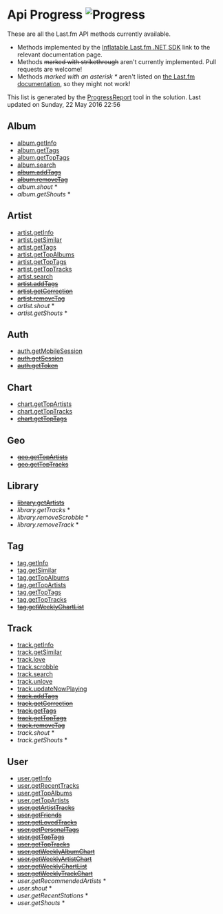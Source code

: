 # Api Progress ![Progress](http://progressed.io/bar/75)

These are all the Last.fm API methods currently available. 

- Methods implemented by the [Inflatable Last.fm .NET SDK](https://github.com/inflatablefriends/lastfm) link to the relevant documentation page.
- Methods ~~marked with strikethrough~~ aren't currently implemented. Pull requests are welcome!
- Methods _marked with an asterisk *_ aren't listed on [the Last.fm documentation](http://www.last.fm/api), so they might not work!

This list is generated by the [ProgressReport](src/IF.Lastfm.ProgressReport) tool in the solution. Last updated on Sunday, 22 May 2016 22:56
## Album

- [album.getInfo](http://www.last.fm/api/show/album.getInfo)
- [album.getTags](http://www.last.fm/api/show/album.getTags)
- [album.getTopTags](http://www.last.fm/api/show/album.getTopTags)
- [album.search](http://www.last.fm/api/show/album.search)
- ~~[album.addTags](http://www.last.fm/api/show/album.addTags)~~
- ~~[album.removeTag](http://www.last.fm/api/show/album.removeTag)~~
- _album.shout_ *
- _album.getShouts_ *

## Artist

- [artist.getInfo](http://www.last.fm/api/show/artist.getInfo)
- [artist.getSimilar](http://www.last.fm/api/show/artist.getSimilar)
- [artist.getTags](http://www.last.fm/api/show/artist.getTags)
- [artist.getTopAlbums](http://www.last.fm/api/show/artist.getTopAlbums)
- [artist.getTopTags](http://www.last.fm/api/show/artist.getTopTags)
- [artist.getTopTracks](http://www.last.fm/api/show/artist.getTopTracks)
- [artist.search](http://www.last.fm/api/show/artist.search)
- ~~[artist.addTags](http://www.last.fm/api/show/artist.addTags)~~
- ~~[artist.getCorrection](http://www.last.fm/api/show/artist.getCorrection)~~
- ~~[artist.removeTag](http://www.last.fm/api/show/artist.removeTag)~~
- _artist.shout_ *
- _artist.getShouts_ *

## Auth

- [auth.getMobileSession](http://www.last.fm/api/show/auth.getMobileSession)
- ~~[auth.getSession](http://www.last.fm/api/show/auth.getSession)~~
- ~~[auth.getToken](http://www.last.fm/api/show/auth.getToken)~~

## Chart

- [chart.getTopArtists](http://www.last.fm/api/show/chart.getTopArtists)
- [chart.getTopTracks](http://www.last.fm/api/show/chart.getTopTracks)
- ~~[chart.getTopTags](http://www.last.fm/api/show/chart.getTopTags)~~

## Geo

- ~~[geo.getTopArtists](http://www.last.fm/api/show/geo.getTopArtists)~~
- ~~[geo.getTopTracks](http://www.last.fm/api/show/geo.getTopTracks)~~

## Library

- ~~[library.getArtists](http://www.last.fm/api/show/library.getArtists)~~
- _library.getTracks_ *
- _library.removeScrobble_ *
- _library.removeTrack_ *

## Tag

- [tag.getInfo](http://www.last.fm/api/show/tag.getInfo)
- [tag.getSimilar](http://www.last.fm/api/show/tag.getSimilar)
- [tag.getTopAlbums](http://www.last.fm/api/show/tag.getTopAlbums)
- [tag.getTopArtists](http://www.last.fm/api/show/tag.getTopArtists)
- [tag.getTopTags](http://www.last.fm/api/show/tag.getTopTags)
- [tag.getTopTracks](http://www.last.fm/api/show/tag.getTopTracks)
- ~~[tag.getWeeklyChartList](http://www.last.fm/api/show/tag.getWeeklyChartList)~~

## Track

- [track.getInfo](http://www.last.fm/api/show/track.getInfo)
- [track.getSimilar](http://www.last.fm/api/show/track.getSimilar)
- [track.love](http://www.last.fm/api/show/track.love)
- [track.scrobble](http://www.last.fm/api/show/track.scrobble)
- [track.search](http://www.last.fm/api/show/track.search)
- [track.unlove](http://www.last.fm/api/show/track.unlove)
- [track.updateNowPlaying](http://www.last.fm/api/show/track.updateNowPlaying)
- ~~[track.addTags](http://www.last.fm/api/show/track.addTags)~~
- ~~[track.getCorrection](http://www.last.fm/api/show/track.getCorrection)~~
- ~~[track.getTags](http://www.last.fm/api/show/track.getTags)~~
- ~~[track.getTopTags](http://www.last.fm/api/show/track.getTopTags)~~
- ~~[track.removeTag](http://www.last.fm/api/show/track.removeTag)~~
- _track.shout_ *
- _track.getShouts_ *

## User

- [user.getInfo](http://www.last.fm/api/show/user.getInfo)
- [user.getRecentTracks](http://www.last.fm/api/show/user.getRecentTracks)
- [user.getTopAlbums](http://www.last.fm/api/show/user.getTopAlbums)
- [user.getTopArtists](http://www.last.fm/api/show/user.getTopArtists)
- ~~[user.getArtistTracks](http://www.last.fm/api/show/user.getArtistTracks)~~
- ~~[user.getFriends](http://www.last.fm/api/show/user.getFriends)~~
- ~~[user.getLovedTracks](http://www.last.fm/api/show/user.getLovedTracks)~~
- ~~[user.getPersonalTags](http://www.last.fm/api/show/user.getPersonalTags)~~
- ~~[user.getTopTags](http://www.last.fm/api/show/user.getTopTags)~~
- ~~[user.getTopTracks](http://www.last.fm/api/show/user.getTopTracks)~~
- ~~[user.getWeeklyAlbumChart](http://www.last.fm/api/show/user.getWeeklyAlbumChart)~~
- ~~[user.getWeeklyArtistChart](http://www.last.fm/api/show/user.getWeeklyArtistChart)~~
- ~~[user.getWeeklyChartList](http://www.last.fm/api/show/user.getWeeklyChartList)~~
- ~~[user.getWeeklyTrackChart](http://www.last.fm/api/show/user.getWeeklyTrackChart)~~
- _user.getRecommendedArtists_ *
- _user.shout_ *
- _user.getRecentStations_ *
- _user.getShouts_ *

